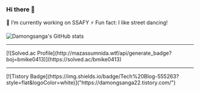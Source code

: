 ### Hi there 👋

<!--
**Damongsanga/Damongsanga** is a ✨ _special_ ✨ repository because its `README.md` (this file) appears on your GitHub profile.

Here are some ideas to get you started:

- 🔭 I’m currently working on ...
- 🌱 I’m currently learning ...
- 👯 I’m looking to collaborate on ...
- 🤔 I’m looking for help with ...
- 💬 Ask me about ...
- 📫 How to reach me: ...
- 😄 Pronouns: ...
- ⚡ Fun fact: ...
-->

🔭 I’m currently working on SSAFY
⚡ Fun fact: I like street dancing!

![Damongsanga's GitHub stats](https://github-readme-stats.vercel.app/api?username=Damongsanga&show_icons=true&theme=dark) 
<hr>
[![Solved.ac Profile](http://mazassumnida.wtf/api/generate_badge?boj=bmike0413)](https://solved.ac/bmike0413)

<hr>
[![Tistory Badge](https://img.shields.io/badge/Tech%20Blog-555263?style=flat&logoColor=white)]("https://damongsanga22.tistory.com/")

